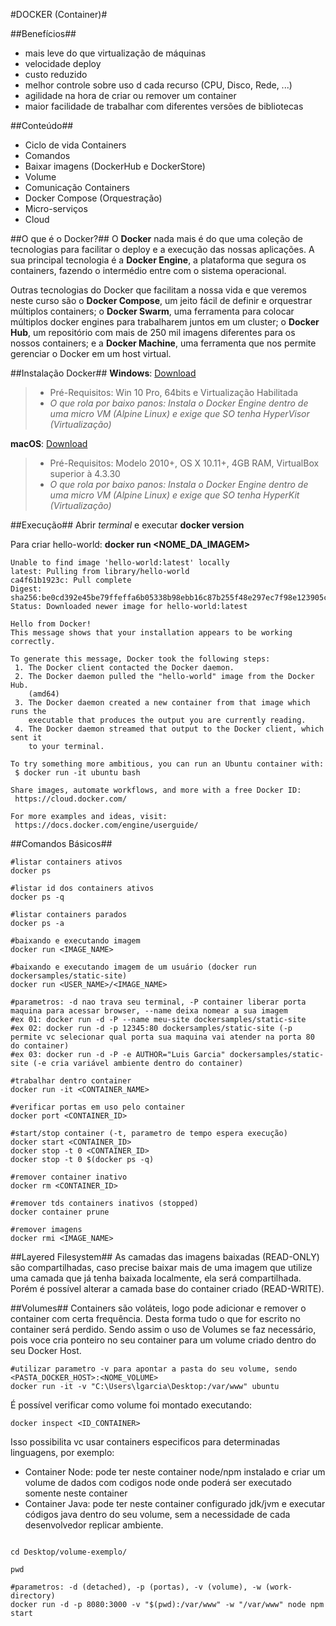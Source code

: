 #DOCKER (Container)#

##Benefícios##
* mais leve do que virtualização de máquinas
* velocidade deploy
* custo reduzido
* melhor controle sobre uso d cada recurso (CPU, Disco, Rede, ...)
* agilidade na hora de criar ou remover um container
* maior facilidade de trabalhar com diferentes versões de bibliotecas

##Conteúdo##
* Ciclo de vida Containers
* Comandos
* Baixar imagens (DockerHub e DockerStore)
* Volume
* Comunicação Containers
* Docker Compose (Orquestração)
* Micro-serviços
* Cloud

##O que é o Docker?##
O **Docker** nada mais é do que uma coleção de tecnologias para facilitar o deploy e a execução das nossas aplicações. A sua principal tecnologia é a **Docker Engine**, a plataforma que segura os containers, fazendo o intermédio entre com o sistema operacional.

Outras tecnologias do Docker que facilitam a nossa vida e que veremos neste curso são o **Docker Compose**, um jeito fácil de definir e orquestrar múltiplos containers; o **Docker Swarm**, uma ferramenta para colocar múltiplos docker engines para trabalharem juntos em um cluster; o **Docker Hub**, um repositório com mais de 250 mil imagens diferentes para os nossos containers; e a **Docker Machine**, uma ferramenta que nos permite gerenciar o Docker em um host virtual.

##Instalação Docker##
**Windows**: [Download](https://www.docker.com/docker-windows)
>* Pré-Requisitos: Win 10 Pro, 64bits e Virtualização Habilitada
>* *O que rola por baixo panos: Instala o Docker Engine dentro de uma micro VM (Alpine Linux) e exige que SO tenha HyperVisor (Virtualização)*

**macOS**: [Download](https://www.docker.com/docker-mac)
>* Pré-Requisitos: Modelo 2010+, OS X 10.11+, 4GB RAM, VirtualBox superior à 4.3.30
>* *O que rola por baixo panos: Instala o Docker Engine dentro de uma micro VM (Alpine Linux) e exige que SO tenha HyperKit (Virtualização)*

##Execução##
Abrir *terminal* e executar **docker version**

Para criar hello-world: **docker run <NOME_DA_IMAGEM>**

```
Unable to find image 'hello-world:latest' locally
latest: Pulling from library/hello-world
ca4f61b1923c: Pull complete
Digest: sha256:be0cd392e45be79ffeffa6b05338b98ebb16c87b255f48e297ec7f98e123905c
Status: Downloaded newer image for hello-world:latest

Hello from Docker!
This message shows that your installation appears to be working correctly.

To generate this message, Docker took the following steps:
 1. The Docker client contacted the Docker daemon.
 2. The Docker daemon pulled the "hello-world" image from the Docker Hub.
    (amd64)
 3. The Docker daemon created a new container from that image which runs the
    executable that produces the output you are currently reading.
 4. The Docker daemon streamed that output to the Docker client, which sent it
    to your terminal.

To try something more ambitious, you can run an Ubuntu container with:
 $ docker run -it ubuntu bash

Share images, automate workflows, and more with a free Docker ID:
 https://cloud.docker.com/

For more examples and ideas, visit:
 https://docs.docker.com/engine/userguide/
```

##Comandos Básicos##
```
#listar containers ativos
docker ps

#listar id dos containers ativos
docker ps -q

#listar containers parados
docker ps -a

#baixando e executando imagem
docker run <IMAGE_NAME>

#baixando e executando imagem de um usuário (docker run dockersamples/static-site)
docker run <USER_NAME>/<IMAGE_NAME>

#parametros: -d nao trava seu terminal, -P container liberar porta maquina para acessar browser, --name deixa nomear a sua imagem
#ex 01: docker run -d -P --name meu-site dockersamples/static-site
#ex 02: docker run -d -p 12345:80 dockersamples/static-site (-p permite vc selecionar qual porta sua maquina vai atender na porta 80 do container)
#ex 03: docker run -d -P -e AUTHOR="Luis Garcia" dockersamples/static-site (-e cria variável ambiente dentro do container)

#trabalhar dentro container
docker run -it <CONTAINER_NAME>

#verificar portas em uso pelo container
docker port <CONTAINER_ID>

#start/stop container (-t, parametro de tempo espera execução)
docker start <CONTAINER_ID>
docker stop -t 0 <CONTAINER_ID>
docker stop -t 0 $(docker ps -q)

#remover container inativo
docker rm <CONTAINER_ID>

#remover tds containers inativos (stopped)
docker container prune

#remover imagens
docker rmi <IMAGE_NAME>
```

##Layered Filesystem##
As camadas das imagens baixadas (READ-ONLY) são compartilhadas, caso precise baixar mais de uma imagem que utilize uma camada que já tenha baixada localmente, ela será compartilhada. Porém é possível alterar a camada base do container criado (READ-WRITE).

##Volumes##
Containers são voláteis, logo pode adicionar e remover o container com certa frequência. Desta forma tudo o que for escrito no container será perdido. Sendo assim o uso de Volumes se faz necessário, pois voce cria ponteiro no seu container para um volume criado dentro do seu Docker Host.
```
#utilizar parametro -v para apontar a pasta do seu volume, sendo <PASTA_DOCKER_HOST>:<NOME_VOLUME>
docker run -it -v "C:\Users\lgarcia\Desktop:/var/www" ubuntu
```

É possível verificar como volume foi montado executando:
```
docker inspect <ID_CONTAINER>
```

Isso possibilita vc usar containers especificos para determinadas linguagens, por exemplo:
* Container Node: pode ter neste container node/npm instalado e criar um volume de dados com codigos node onde poderá ser executado somente neste container
* Container Java: pode ter neste container configurado jdk/jvm e executar códigos java dentro do seu volume, sem a necessidade de cada desenvolvedor replicar ambiente.

```

cd Desktop/volume-exemplo/

pwd

#parametros: -d (detached), -p (portas), -v (volume), -w (work-directory)
docker run -d -p 8080:3000 -v "$(pwd):/var/www" -w "/var/www" node npm start
```

